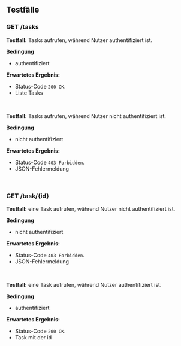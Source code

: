 ## Testfälle 
### GET /tasks


**Testfall:** Tasks aufrufen, während Nutzer authentifiziert ist. 

**Bedingung**
- authentifiziert 

**Erwartetes Ergebnis:**
- Status-Code `200 OK`.
- Liste Tasks

</br>

**Testfall:** Tasks aufrufen, während Nutzer nicht authentifiziert ist. 

**Bedingung**
- nicht authentifiziert

**Erwartetes Ergebnis:**
- Status-Code `403 Forbidden`.
- JSON-Fehlermeldung

</br>

### GET /task/{id}

**Testfall:** eine Task aufrufen, während Nutzer nicht authentifiziert ist. 

**Bedingung**
- nicht authentifiziert

**Erwartetes Ergebnis:**
- Status-Code `403 Forbidden`.
- JSON-Fehlermeldung

</br>

**Testfall:** eine Task aufrufen, während Nutzer authentifiziert ist. 

**Bedingung**
- authentifiziert

**Erwartetes Ergebnis:**
- Status-Code `200 OK`.
- Task mit der id

</br>

